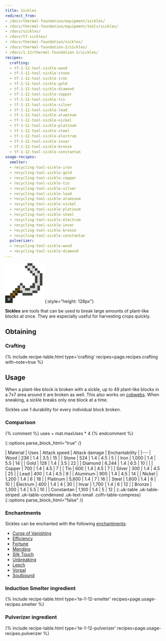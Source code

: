 ```yaml
---
title: Sickles
redirect_from:
- /docs/thermal-foundation/equipment/sickles/
- /docs/thermal-foundation/equipment/tools/sickles/
- /docs/sickles/
- /docs/tf-sickles/
- /docs/thermal-foundation/sickles/
- /docs/thermal-foundation-2/sickles/
- /docs/1.12/thermal-foundation-2/sickles/
recipes:
  crafting:
  - tf-1-12-tool-sickle-wood
  - tf-1-12-tool-sickle-stone
  - tf-1-12-tool-sickle-iron
  - tf-1-12-tool-sickle-gold
  - tf-1-12-tool-sickle-diamond
  - tf-1-12-tool-sickle-copper
  - tf-1-12-tool-sickle-tin
  - tf-1-12-tool-sickle-silver
  - tf-1-12-tool-sickle-lead
  - tf-1-12-tool-sickle-aluminum
  - tf-1-12-tool-sickle-nickel
  - tf-1-12-tool-sickle-platinum
  - tf-1-12-tool-sickle-steel
  - tf-1-12-tool-sickle-electrum
  - tf-1-12-tool-sickle-invar
  - tf-1-12-tool-sickle-bronze
  - tf-1-12-tool-sickle-constantan
usage-recipes:
  smelter:
  - recycling-tool-sickle-iron
  - recycling-tool-sickle-gold
  - recycling-tool-sickle-copper
  - recycling-tool-sickle-tin
  - recycling-tool-sickle-silver
  - recycling-tool-sickle-lead
  - recycling-tool-sickle-aluminum
  - recycling-tool-sickle-nickel
  - recycling-tool-sickle-platinum
  - recycling-tool-sickle-steel
  - recycling-tool-sickle-electrum
  - recycling-tool-sickle-invar
  - recycling-tool-sickle-bronze
  - recycling-tool-sickle-constantan
  pulverizer:
  - recycling-tool-sickle-wood
  - recycling-tool-sickle-diamond
---
```


![Sickles](/assets/images/thermal-foundation-2/sickles.gif){:style="height: 128px"}


**Sickles** are tools that can be used to break large amounts of plant-like
blocks at once. They are especially useful for harvesting crops quickly.


Obtaining
---------

### Crafting
{% include recipe-table.html type='crafting' recipes=page.recipes.crafting with-note=true %}


Usage
-----

When a plant-like block is broken with a sickle, up to 49 plant-like blocks in a
7x7 area around it are broken as well. This also works on
[cobwebs](https://minecraft.gamepedia.com/Cobweb). When sneaking, a sickle
breaks only one block at a time.

Sickles use 1 durability for every individual block broken.

### Comparison
{% comment %}
uses = mat.maxUses * 4
{% endcomment %}

{::options parse_block_html="true" /}
<div class="uk-overflow-container">
| Material | Uses | Attack speed | Attack damage | Enchantability |
|---
| Wood | 236 | 1.4 | 3.5 | 15 |
| Stone | 524 | 1.4 | 4.5 | 5 |
| Iron | 1,000 | 1.4 | 5.5 | 14 |
| Gold | 128 | 1.4 | 3.5 | 22 |
| Diamond | 6,244 | 1.4 | 6.5 | 10 |
|
| Copper | 700 | 1.4 | 4.5 | 7 |
| Tin | 600 | 1.4 | 4.5 | 7 |
| Silver | 300 | 1.4 | 4.5 | 25 |
| Lead | 400 | 1.4 | 4.5 | 9 |
| Aluminum | 900 | 1.4 | 4.5 | 14 |
| Nickel | 1,200 | 1.4 | 6 | 18 |
| Platinum | 5,600 | 1.4 | 7 | 16 |
| Steel | 1,600 | 1.4 | 6 | 10 |
| Electrum | 400 | 1.4 | 4 | 30 |
| Invar | 1,700 | 1.4 | 6 | 12 |
| Bronze | 1,300 | 1.4 | 5.5 | 10 |
| Constantan | 1,100 | 1.4 | 5 | 12 |
{:.uk-table .uk-table-striped .uk-table-condensed .uk-text-small .cofh-table-compress}
</div>
{::options parse_block_html="false" /}

### Enchantments
Sickles can be enchanted with the following
[enchantments](https://minecraft.gamepedia.com/Enchanting):

* [Curse of Vanishing](https://minecraft.gamepedia.com/Enchanting#Curse_of_Vanishing)
* [Efficiency](https://minecraft.gamepedia.com/Enchanting#Efficiency)
* [Fortune](https://minecraft.gamepedia.com/Enchanting#Fortune)
* [Mending](https://minecraft.gamepedia.com/Enchanting#Mending)
* [Silk Touch](https://minecraft.gamepedia.com/Enchanting#Silk_Touch)
* [Unbreaking](https://minecraft.gamepedia.com/Enchanting#Unbreaking)
* [Leech](../../cofh-core/leech/)
* [Vorpal](../../cofh-core/vorpal/)
* [Soulbound](../../cofh-core/soulbound/)

### Induction Smelter ingredient
{% include recipe-table.html type='te-1-12-smelter' recipes=page.usage-recipes.smelter %}

### Pulverizer ingredient
{% include recipe-table.html type='te-1-12-pulverizer' recipes=page.usage-recipes.pulverizer %}
